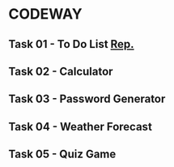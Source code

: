 # CODEWAY

## Task 01 - To Do List  [Rep.]("https://github.com/Pro-Vishnu/CODEWAY/tree/main/CODEWAY%20-%20TO%20DO%20LIST")
## Task 02 - Calculator
## Task 03 - Password Generator
## Task 04 - Weather Forecast
## Task 05 - Quiz Game
